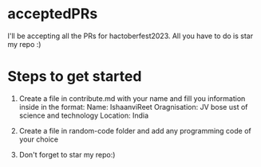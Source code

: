 # acceptedPRs
I'll be accepting all the PRs for hactoberfest2023. All you have to do is star my repo :)

# **Steps to get started**
1. Create a file in contribute.md with your name and fill you information inside in the format:
Name: IshaanviReet
Oragnisation: JV bose ust of science and technology
Location: India

2. Create a file in random-code folder and add any programming code of your choice

3. Don't forget to star my repo:) 
